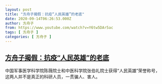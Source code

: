 ```yaml
---
layout: post
title: "方舟子揭假：抗疫“人民英雄”的老底"
date: 2020-09-14T06:26:53.000Z
author: 方舟子
from: https://www.youtube.com/watch?v=Y6tw5DAr5ac
tags: [ 方舟子 ]
categories: [ 方舟子 ]
---
```

<!--1600064813000-->
[方舟子揭假：抗疫“人民英雄”的老底](https://www.youtube.com/watch?v=Y6tw5DAr5ac)
------

<div>
中国军事医学科学院陈薇院士和中医科学院张伯礼院士获得“人民英雄”荣誉称号，这两人并不是真正的科研人员，一贯骗人、害人。
</div>
